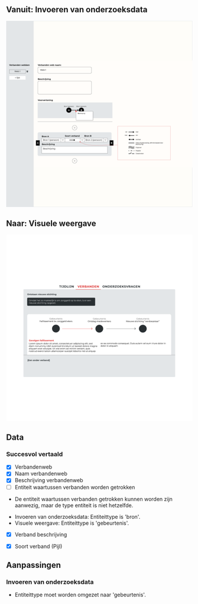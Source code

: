 
## Vanuit: Invoeren van onderzoeksdata

![Invoeren van verbanden](content/input-connections.png)




## Naar: Visuele weergave

![Verbanden](content/designs5.png)

## Data

### Succesvol vertaald

- [x] Verbandenweb
- [x] Naam verbandenweb
- [x] Beschrijving verbandenweb
- [ ] Entiteit waartussen verbanden worden getrokken
* De entiteit waartussen verbanden getrokken kunnen worden zijn aanwezig, maar de type entiteit is niet hetzelfde.
- Invoeren van onderzoeksdata: Entiteittype is 'bron'.
- Visuele weergave: Entiteittype is 'gebeurtenis'.

- [x] Verband beschrijving
- [x] Soort verband (Pijl)


## Aanpassingen

### Invoeren van onderzoeksdata
- Entiteittype moet worden omgezet naar 'gebeurtenis'.